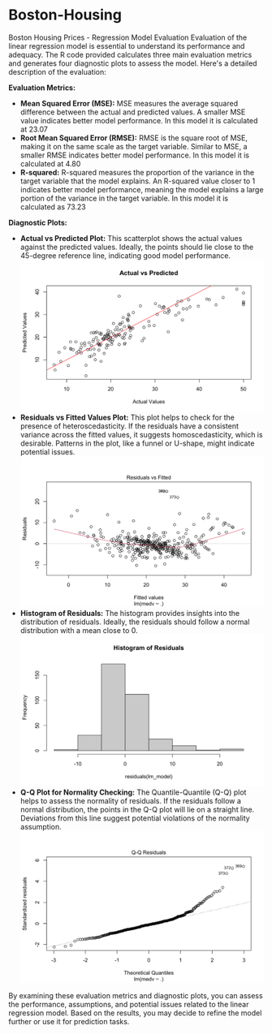 # Boston-Housing
Boston Housing Prices - Regression Model Evaluation
Evaluation of the linear regression model is essential to understand its performance and adequacy. The R code provided calculates three main evaluation metrics and generates four diagnostic plots to assess the model. Here's a detailed description of the evaluation:

**Evaluation Metrics:**
- **Mean Squared Error (MSE):** MSE measures the average squared difference between the actual and predicted values. A smaller MSE value indicates better model performance. In this model it is calculated at 23.07
- **Root Mean Squared Error (RMSE):** RMSE is the square root of MSE, making it on the same scale as the target variable. Similar to MSE, a smaller RMSE indicates better model performance. In this model it is calculated at 4.80
- **R-squared:** R-squared measures the proportion of the variance in the target variable that the model explains. An R-squared value closer to 1 indicates better model performance, meaning the model explains a large portion of the variance in the target variable. In this model it is calculated as 73.23

**Diagnostic Plots:**
- **Actual vs Predicted Plot:** This scatterplot shows the actual values against the predicted values. Ideally, the points should lie close to the 45-degree reference line, indicating good model performance.
 ![Image Description](https://github.com/mallelaindira/Boston-Housing/raw/main/Rplot.png)
- **Residuals vs Fitted Values Plot:** This plot helps to check for the presence of heteroscedasticity. If the residuals have a consistent variance across the fitted values, it suggests homoscedasticity, which is desirable. Patterns in the plot, like a funnel or U-shape, might indicate potential issues.
![Image Description](https://github.com/mallelaindira/Boston-Housing/raw/main/Rplot01.png)
- **Histogram of Residuals:** The histogram provides insights into the distribution of residuals. Ideally, the residuals should follow a normal distribution with a mean close to 0.
   ![Image Description](https://github.com/mallelaindira/Boston-Housing/raw/main/Rplot02.png)
- **Q-Q Plot for Normality Checking:** The Quantile-Quantile (Q-Q) plot helps to assess the normality of residuals. If the residuals follow a normal distribution, the points in the Q-Q plot will lie on a straight line. Deviations from this line suggest potential violations of the normality assumption.
 ![Image Description](https://github.com/mallelaindira/Boston-Housing/raw/main/Rplot03.png)

By examining these evaluation metrics and diagnostic plots, you can assess the performance, assumptions, and potential issues related to the linear regression model. Based on the results, you may decide to refine the model further or use it for prediction tasks.
